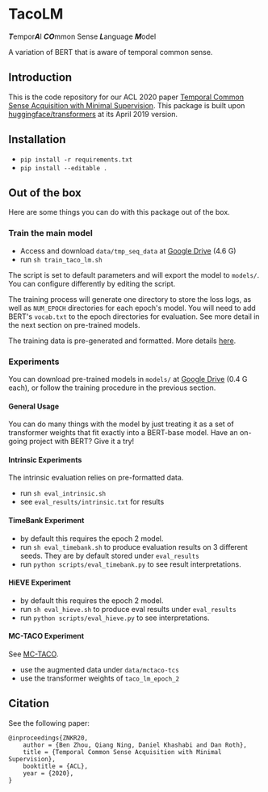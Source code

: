 # TacoLM
***T***empor***A***l ***CO***mmon Sense ***L***anguage ***M***odel

A variation of BERT that is aware of temporal common sense.

## Introduction
This is the code repository for our ACL 2020 paper [Temporal Common Sense Acquisition with Minimal Supervision](http://cogcomp.org/page/publication_view/904).
This package is built upon [huggingface/transformers](https://github.com/huggingface/transformers) at its April 2019 version. 

## Installation
- `pip install -r requirements.txt`
- `pip install --editable .`

## Out of the box
Here are some things you can do with this package out of the box.

### Train the main model 
- Access and download `data/tmp_seq_data` at [Google Drive](https://drive.google.com/drive/folders/1kx5Vc8iFYorWHrxHndkUzOssdeOm8oYC?usp=sharing) (4.6 G)
- run `sh train_taco_lm.sh`

The script is set to default parameters and will export the model to `models/`. You can configure differently by editing the script.

The training process will generate one directory to store the loss logs, as well as `NUM_EPOCH` directories for each epoch's model.
You will need to add BERT's `vocab.txt` to the epoch directories for evaluation. See more detail in the next section on pre-trained models.

The training data is pre-generated and formatted. More details [here](pattern_extraction.md).

### Experiments
You can download pre-trained models in `models/` at [Google Drive](https://drive.google.com/drive/folders/1kx5Vc8iFYorWHrxHndkUzOssdeOm8oYC?usp=sharing) (0.4 G each), 
or follow the training procedure in the previous section. 

#### General Usage
You can do many things with the model by just treating it as a set of transformer weights that fit exactly into a BERT-base model. Have an on-going project with BERT? Give it a try!

#### Intrinsic Experiments
The intrinsic evaluation relies on pre-formatted data.
- run `sh eval_intrinsic.sh`
- see `eval_results/intrinsic.txt` for results

#### TimeBank Experiment
- by default this requires the epoch 2 model. 
- run `sh eval_timebank.sh` to produce evaluation results on 3 different seeds. They are by default stored under `eval_results`
- run `python scripts/eval_timebank.py` to see result interpretations.

#### HiEVE Experiment
- by default this requires the epoch 2 model. 
- run `sh eval_hieve.sh` to produce eval results under `eval_results`
- run `python scripts/eval_hieve.py` to see interpretations.

#### MC-TACO Experiment
See [MC-TACO](https://github.com/CogComp/MCTACO). 
- use the augmented data under `data/mctaco-tcs`
- use the transformer weights of `taco_lm_epoch_2`

## Citation
See the following paper: 
```
@inproceedings{ZNKR20,
    author = {Ben Zhou, Qiang Ning, Daniel Khashabi and Dan Roth},
    title = {Temporal Common Sense Acquisition with Minimal Supervision},
    booktitle = {ACL},
    year = {2020},
}
```
